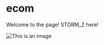 # ecom

Welcome to the page! STORM_Z here!

![This is an image](https://myoctocat.com/assets/images/base-octocat.svg)
